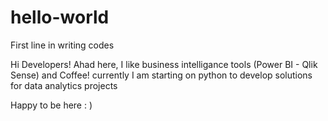 # hello-world
First line in writing codes

Hi Developers!
Ahad here, I like business intelligance tools (Power BI - Qlik Sense) and Coffee!
currently I am starting on python to develop solutions for data analytics projects

Happy to be here : ) 
